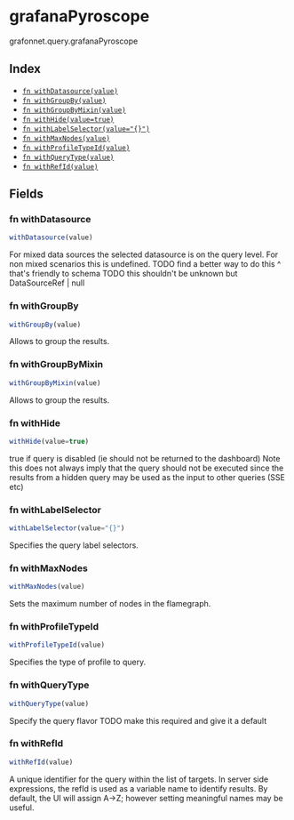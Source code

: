 # grafanaPyroscope

grafonnet.query.grafanaPyroscope

## Index

* [`fn withDatasource(value)`](#fn-withdatasource)
* [`fn withGroupBy(value)`](#fn-withgroupby)
* [`fn withGroupByMixin(value)`](#fn-withgroupbymixin)
* [`fn withHide(value=true)`](#fn-withhide)
* [`fn withLabelSelector(value="{}")`](#fn-withlabelselector)
* [`fn withMaxNodes(value)`](#fn-withmaxnodes)
* [`fn withProfileTypeId(value)`](#fn-withprofiletypeid)
* [`fn withQueryType(value)`](#fn-withquerytype)
* [`fn withRefId(value)`](#fn-withrefid)

## Fields

### fn withDatasource

```ts
withDatasource(value)
```

For mixed data sources the selected datasource is on the query level.
For non mixed scenarios this is undefined.
TODO find a better way to do this ^ that's friendly to schema
TODO this shouldn't be unknown but DataSourceRef | null

### fn withGroupBy

```ts
withGroupBy(value)
```

Allows to group the results.

### fn withGroupByMixin

```ts
withGroupByMixin(value)
```

Allows to group the results.

### fn withHide

```ts
withHide(value=true)
```

true if query is disabled (ie should not be returned to the dashboard)
Note this does not always imply that the query should not be executed since
the results from a hidden query may be used as the input to other queries (SSE etc)

### fn withLabelSelector

```ts
withLabelSelector(value="{}")
```

Specifies the query label selectors.

### fn withMaxNodes

```ts
withMaxNodes(value)
```

Sets the maximum number of nodes in the flamegraph.

### fn withProfileTypeId

```ts
withProfileTypeId(value)
```

Specifies the type of profile to query.

### fn withQueryType

```ts
withQueryType(value)
```

Specify the query flavor
TODO make this required and give it a default

### fn withRefId

```ts
withRefId(value)
```

A unique identifier for the query within the list of targets.
In server side expressions, the refId is used as a variable name to identify results.
By default, the UI will assign A->Z; however setting meaningful names may be useful.
